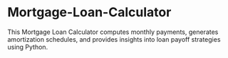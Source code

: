 # Mortgage-Loan-Calculator
This Mortgage Loan Calculator computes monthly payments, generates amortization schedules, and provides insights into loan payoff strategies using Python.

